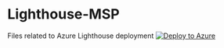 # Lighthouse-MSP
Files related to Azure Lighthouse deployment 
[![Deploy to Azure](https://aka.ms/deploytoazurebutton)](https://portal.azure.com/#create/Microsoft.Template/uri/https://raw.githubusercontent.com/mlamberty/Lighthouse-MSP/main/Deployment/azurelighthousedeploy.json)
